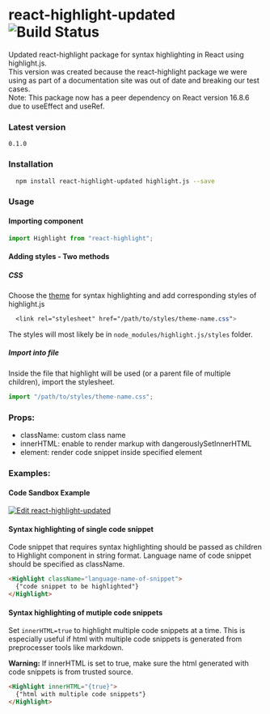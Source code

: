 # react-highlight-updated ![Build Status](https://travis-ci.org/vannya/react-highlight-updated.svg?branch=master)

Updated react-highlight package for syntax highlighting in React using highlight.js.  
This version was created because the react-highlight package we were using as part of a documentation site was out of date and breaking our test cases.  
Note: This package now has a peer dependency on React version 16.8.6 due to useEffect and useRef.

### Latest version

`0.1.0`

### Installation

```bash
  npm install react-highlight-updated highlight.js --save
```

### Usage

#### Importing component

```js
import Highlight from "react-highlight";
```

#### Adding styles - Two methods

##### **CSS**

Choose the [theme](https://highlightjs.org/static/demo/) for syntax highlighting and add corresponding styles of highlight.js

```css
  <link rel="stylesheet" href="/path/to/styles/theme-name.css">
```

The styles will most likely be in `node_modules/highlight.js/styles` folder.

##### **Import into file**

Inside the file that highlight will be used (or a parent file of multiple children), import the stylesheet.

```js
import "/path/to/styles/theme-name.css";
```

### Props:

- className: custom class name
- innerHTML: enable to render markup with dangerouslySetInnerHTML
- element: render code snippet inside specified element

### Examples:

#### Code Sandbox Example

[![Edit react-highlight-updated](https://codesandbox.io/static/img/play-codesandbox.svg)](https://codesandbox.io/s/laughing-swanson-euuss?fontsize=14)

#### Syntax highlighting of single code snippet

Code snippet that requires syntax highlighting should be passed as children to Highlight component in string format. Language name of code snippet should be specified as className.

```html
<Highlight className="language-name-of-snippet">
  {"code snippet to be highlighted"}
</Highlight>
```

#### Syntax highlighting of mutiple code snippets

Set `innerHTML=true` to highlight multiple code snippets at a time.
This is especially useful if html with multiple code snippets is generated from preprocesser tools like markdown.

**Warning:** If innerHTML is set to true, make sure the html generated with code snippets is from trusted source.

```html
<Highlight innerHTML="{true}">
  {"html with multiple code snippets"}
</Highlight>
```
